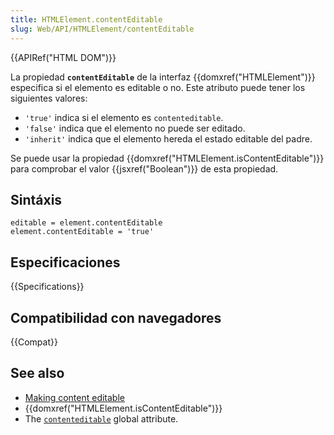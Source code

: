 ```yaml
---
title: HTMLElement.contentEditable
slug: Web/API/HTMLElement/contentEditable
---
```


{{APIRef("HTML DOM")}}

La propiedad **`contentEditable`** de la interfaz {{domxref("HTMLElement")}} especifica si el elemento es editable o no. Este atributo puede tener los siguientes valores:

- `'true'` indica si el elemento es `contenteditable`.
- `'false'` indica que el elemento no puede ser editado.
- `'inherit'` indica que el elemento hereda el estado editable del padre.

Se puede usar la propiedad {{domxref("HTMLElement.isContentEditable")}} para comprobar el valor {{jsxref("Boolean")}} de esta propiedad.

## Sintáxis

```
editable = element.contentEditable
element.contentEditable = 'true'
```

## Especificaciones

{{Specifications}}

## Compatibilidad con navegadores

{{Compat}}

## See also

- [Making content editable](/es/docs/Web/Guide/HTML/Editable_content)
- {{domxref("HTMLElement.isContentEditable")}}
- The [`contenteditable`](/es/docs/Web/HTML/Global_attributes#contenteditable) global attribute.
